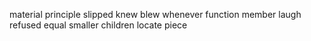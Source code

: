 material principle slipped knew blew whenever function member laugh refused equal smaller children locate piece